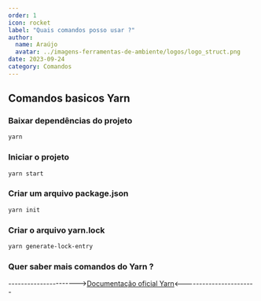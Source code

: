 ```yaml
---
order: 1
icon: rocket
label: "Quais comandos posso usar ?"
author:
  name: Araújo
  avatar: ../imagens-ferramentas-de-ambiente/logos/logo_struct.png
date: 2023-09-24
category: Comandos
---
```


## Comandos basicos Yarn

### Baixar dependências do projeto

```bash
yarn
```

### Iniciar o projeto

```bash
yarn start
```

### Criar um arquivo package.json

```bash
yarn init
```

### Criar o arquivo yarn.lock

```bash
yarn generate-lock-entry
```

### Quer saber mais comandos do Yarn ?

---------------------->[Documentação oficial Yarn](https://classic.yarnpkg.com/lang/en/docs/)<-----------------------